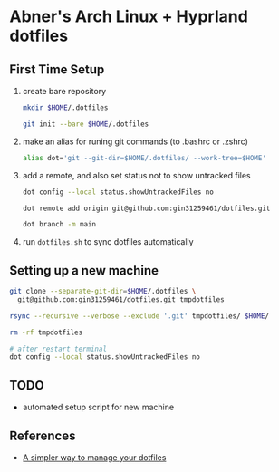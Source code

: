 # Abner's Arch Linux + Hyprland dotfiles

## First Time Setup

1. create bare repository

   ```bash
   mkdir $HOME/.dotfiles

   git init --bare $HOME/.dotfiles
   ```

2. make an alias for runing git commands (to .bashrc or .zshrc)

   ```bash
   alias dot='git --git-dir=$HOME/.dotfiles/ --work-tree=$HOME'
   ```

3. add a remote, and also set status not to show untracked files

   ```bash
   dot config --local status.showUntrackedFiles no

   dot remote add origin git@github.com:gin31259461/dotfiles.git

   dot branch -m main
   ```

4. run `dotfiles.sh` to sync dotfiles automatically

## Setting up a new machine

```bash
git clone --separate-git-dir=$HOME/.dotfiles \
  git@github.com:gin31259461/dotfiles.git tmpdotfiles

rsync --recursive --verbose --exclude '.git' tmpdotfiles/ $HOME/

rm -rf tmpdotfiles

# after restart terminal
dot config --local status.showUntrackedFiles no
```

## TODO

- automated setup script for new machine

## References

- [A simpler way to manage your dotfiles](https://www.anand-iyer.com/blog/2018/a-simpler-way-to-manage-your-dotfiles/)
